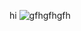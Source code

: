 hi
![gfhgfhgfh](https://github.com/THEPHANTOMS/THEPHANTOMS/assets/162486797/8d753d79-c377-42e4-b1bb-d1293ca80be2)
